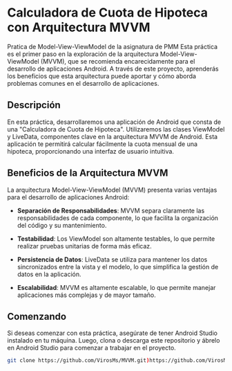# Calculadora de Cuota de Hipoteca con Arquitectura MVVM
Pratica de Model-View-ViewModel de la asignatura de PMM
Esta práctica es el primer paso en la exploración de la arquitectura Model-View-ViewModel (MVVM), que se recomienda encarecidamente para el desarrollo de aplicaciones Android. A través de este proyecto, aprenderás los beneficios que esta arquitectura puede aportar y cómo aborda problemas comunes en el desarrollo de aplicaciones.

## Descripción

En esta práctica, desarrollaremos una aplicación de Android que consta de una "Calculadora de Cuota de Hipoteca". Utilizaremos las clases ViewModel y LiveData, componentes clave en la arquitectura MVVM de Android. Esta aplicación te permitirá calcular fácilmente la cuota mensual de una hipoteca, proporcionando una interfaz de usuario intuitiva.

## Beneficios de la Arquitectura MVVM

La arquitectura Model-View-ViewModel (MVVM) presenta varias ventajas para el desarrollo de aplicaciones Android:

- **Separación de Responsabilidades**: MVVM separa claramente las responsabilidades de cada componente, lo que facilita la organización del código y su mantenimiento.

- **Testabilidad**: Los ViewModel son altamente testables, lo que permite realizar pruebas unitarias de forma más eficaz.

- **Persistencia de Datos**: LiveData se utiliza para mantener los datos sincronizados entre la vista y el modelo, lo que simplifica la gestión de datos en la aplicación.

- **Escalabilidad**: MVVM es altamente escalable, lo que permite manejar aplicaciones más complejas y de mayor tamaño.

## Comenzando

Si deseas comenzar con esta práctica, asegúrate de tener Android Studio instalado en tu máquina. Luego, clona o descarga este repositorio y ábrelo en Android Studio para comenzar a trabajar en el proyecto.

```bash
git clone https://github.com/VirosMs/MVVM.git)https://github.com/VirosMs/MVVM.git
